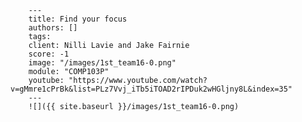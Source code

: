 
        ---
        title: Find your focus
        authors: []
        tags: 
        client: Nilli Lavie and Jake Fairnie
        score: -1
        image: "/images/1st_team16-0.png"
        module: "COMP103P"
        youtube: "https://www.youtube.com/watch?v=gMmre1cPrBk&list=PLz7Vvj_iTb5iTOAD2rIPDuk2wHGljny8L&index=35"
        ---
        ![]({{ site.baseurl }}/images/1st_team16-0.png)